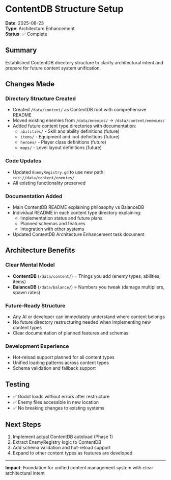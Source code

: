 # ContentDB Structure Setup

**Date**: 2025-08-23  
**Type**: Architecture Enhancement  
**Status**: ✅ Complete  

## Summary

Established ContentDB directory structure to clarify architectural intent and prepare for future content system unification.

## Changes Made

### Directory Structure Created
- Created `/data/content/` as ContentDB root with comprehensive README
- Moved existing enemies from `/data/enemies/` → `/data/content/enemies/`  
- Added future content type directories with documentation:
  - `abilities/` - Skill and ability definitions (future)
  - `items/` - Equipment and loot definitions (future)
  - `heroes/` - Player class definitions (future)
  - `maps/` - Level layout definitions (future)

### Code Updates
- Updated `EnemyRegistry.gd` to use new path: `res://data/content/enemies/`
- All existing functionality preserved

### Documentation Added
- Main ContentDB README explaining philosophy vs BalanceDB
- Individual README in each content type directory explaining:
  - Implementation status and future plans
  - Planned schemas and features
  - Integration with other systems
- Updated ContentDB Architecture Enhancement task document

## Architecture Benefits

### Clear Mental Model
- **ContentDB** (`/data/content/`) = Things you add (enemy types, abilities, items)
- **BalanceDB** (`/data/balance/`) = Numbers you tweak (damage multipliers, spawn rates)

### Future-Ready Structure  
- Any AI or developer can immediately understand where content belongs
- No future directory restructuring needed when implementing new content types
- Clear documentation of planned features and schemas

### Development Experience
- Hot-reload support planned for all content types
- Unified loading patterns across content types
- Schema validation and fallback support

## Testing
- ✅ Godot loads without errors after restructure
- ✅ Enemy files accessible in new location
- ✅ No breaking changes to existing systems

## Next Steps
1. Implement actual ContentDB autoload (Phase 1)
2. Extract EnemyRegistry logic to ContentDB  
3. Add schema validation and hot-reload support
4. Expand to other content types as features are developed

---

**Impact**: Foundation for unified content management system with clear architectural intent
